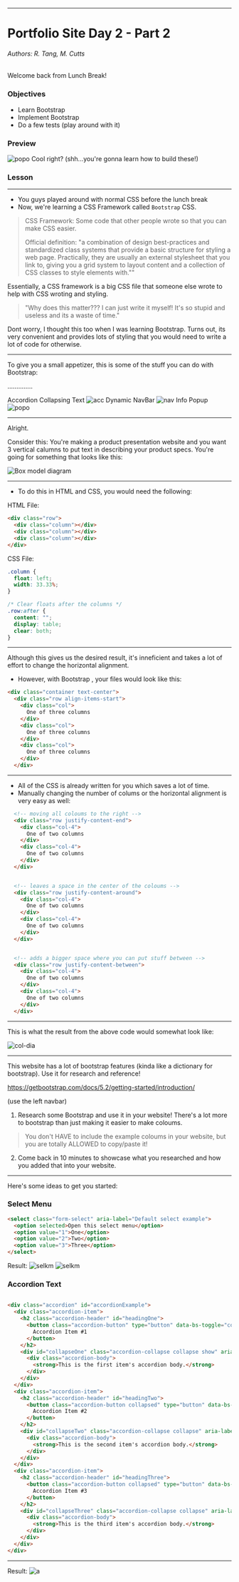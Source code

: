 ----

# Portfolio Site Day 2 - Part 2
###### Authors: R. Tang, M. Cutts
Welcome back from Lunch Break!

### Objectives
- Learn Bootstrap
- Implement Bootstrap
- Do a few tests (play around with it)

### Preview

![popo](assets/popov-gif.gif)
Cool right? (shh...you're gonna learn how to build these!)

### Lesson
____
- You guys played around with normal CSS before the lunch break
- Now, we're learning a CSS Framework called `Bootstrap` CSS.
> CSS Framework: Some code that other people wrote so that you can make CSS easier.
>
> Official definition:  "a combination of design best-practices and standardized class systems that provide a basic structure for styling a web page. Practically, they are usually an external stylesheet that you link to, giving you a grid system to layout content and a collection of CSS classes to style elements with.""
>
> 

Essentially, a CSS framework is a big CSS file that someone else wrote to help with CSS wroting and styling. 

>"Why does this matter??? I can just write it myself! It's so stupid and useless and its a waste of time."

Dont worry, I thought this too when I was learning Bootstrap. Turns out, its very convenient and provides lots of styling that you would need to write a lot of code for otherwise. 

_____

To give you a small appetizer, this is some of the stuff you can do with Bootstrap:   



..............

Accordion Collapsing Text
![acc](assets/accordion-gif.gif)
Dynamic NavBar
![nav](assets/navb-gif.gif)
Info Popup
![popo](assets/popov-gif.gif)


_____
Alright.

Consider this: You're making a product presentation website and you want 3 vertical calumns to put text in describing your product specs. You're going for something that looks like this:

![Box model diagram](https://s3.ap-south-1.amazonaws.com/s3.studytonight.com/tutorials/uploads/pictures/1627464552-101156.png)

_____
* To do this in HTML and CSS, you would need the following:


HTML File:
```html
<div class="row">
  <div class="column"></div>
  <div class="column"></div>
  <div class="column"></div>
</div>
```
CSS File:
```css
.column {
  float: left;
  width: 33.33%;
}

/* Clear floats after the columns */
.row:after {
  content: "";
  display: table;
  clear: both;
}

```

____ 
Although this gives us the desired result, it's inneficient and takes a lot of effort to change the horizontal alignment. 
* However, with Bootstrap , your files would look like this:

```html
<div class="container text-center">
  <div class="row align-items-start">
    <div class="col">
      One of three columns
    </div>
    <div class="col">
      One of three columns
    </div>
    <div class="col">
      One of three columns
    </div>
  </div>
```
_____

* All of the CSS is already written for you which saves a lot of time.
* Manually changing the number of colums or the horizontal alignment is very easy as well:


```html
  <!-- moving all coloums to the right -->
  <div class="row justify-content-end">
    <div class="col-4">
      One of two columns
    </div>
    <div class="col-4">
      One of two columns
    </div>
  </div>


  <!-- leaves a space in the center of the coloums -->
  <div class="row justify-content-around">
    <div class="col-4">
      One of two columns
    </div>
    <div class="col-4">
      One of two columns
    </div>
  </div>


  <!-- adds a bigger space where you can put stuff between -->
  <div class="row justify-content-between">
    <div class="col-4">
      One of two columns
    </div>
    <div class="col-4">
      One of two columns
    </div>
  </div>

  ```
_____
  This is what the result from the above code would somewhat look like:

![col-dia](assets/clms-css.png)
_____

This website has a lot of bootstrap features (kinda like a dictionary for bootstrap). Use it for research and reference!

https://getbootstrap.com/docs/5.2/getting-started/introduction/

(use the left navbar)

1. Research some Bootstrap and use it in your website! There's a lot more to bootstrap than just making it easier to make coloums.
>You don't HAVE to include the example coloums in your website, but you are totally ALLOWED to copy/paste it!
2. Come back in 10 minutes to showcase what you researched and how you added that into your website.

_____
Here's some ideas to get you started:


### Select Menu

```html
<select class="form-select" aria-label="Default select example">
  <option selected>Open this select menu</option>
  <option value="1">One</option>
  <option value="2">Two</option>
  <option value="3">Three</option>
</select>


```
Result:
![selkm](assets/sels1.png)
![selkm](assets/sels2.png)


### Accordion Text

```html

<div class="accordion" id="accordionExample">
  <div class="accordion-item">
    <h2 class="accordion-header" id="headingOne">
      <button class="accordion-button" type="button" data-bs-toggle="collapse" data-bs-target="#collapseOne" aria-expanded="true" aria-controls="collapseOne">
        Accordion Item #1
      </button>
    </h2>
    <div id="collapseOne" class="accordion-collapse collapse show" aria-labelledby="headingOne" data-bs-parent="#accordionExample">
      <div class="accordion-body">
        <strong>This is the first item's accordion body.</strong>
      </div>
    </div>
  </div>
  <div class="accordion-item">
    <h2 class="accordion-header" id="headingTwo">
      <button class="accordion-button collapsed" type="button" data-bs-toggle="collapse" data-bs-target="#collapseTwo" aria-expanded="false" aria-controls="collapseTwo">
        Accordion Item #2
      </button>
    </h2>
    <div id="collapseTwo" class="accordion-collapse collapse" aria-labelledby="headingTwo" data-bs-parent="#accordionExample">
      <div class="accordion-body">
        <strong>This is the second item's accordion body.</strong> 
      </div>
    </div>
  </div>
  <div class="accordion-item">
    <h2 class="accordion-header" id="headingThree">
      <button class="accordion-button collapsed" type="button" data-bs-toggle="collapse" data-bs-target="#collapseThree" aria-expanded="false" aria-controls="collapseThree">
        Accordion Item #3
      </button>
    </h2>
    <div id="collapseThree" class="accordion-collapse collapse" aria-labelledby="headingThree" data-bs-parent="#accordionExample">
      <div class="accordion-body">
        <strong>This is the third item's accordion body.</strong> 
      </div>
    </div>
  </div>
</div>
```

______
Result:
![a](assets/accordion-gif.gif)


